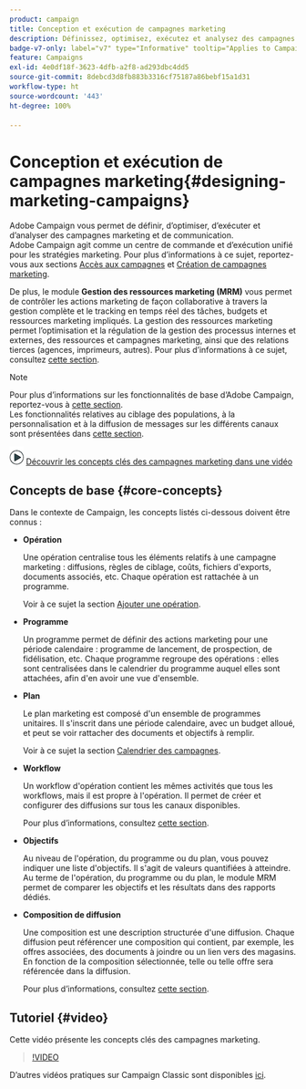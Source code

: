 ```yaml
---
product: campaign
title: Conception et exécution de campagnes marketing
description: Définissez, optimisez, exécutez et analysez des campagnes marketing.
badge-v7-only: label="v7" type="Informative" tooltip="Applies to Campaign Classic v7 only"
feature: Campaigns
exl-id: 4e0df18f-3623-4dfb-a2f8-ad293dbc4dd5
source-git-commit: 8debcd3d8fb883b3316cf75187a86bebf15a1d31
workflow-type: ht
source-wordcount: '443'
ht-degree: 100%

---
```


# Conception et exécution de campagnes marketing{#designing-marketing-campaigns}


Adobe Campaign vous permet de définir, d’optimiser, d’exécuter et d’analyser des campagnes marketing et de communication. Adobe Campaign agit comme un centre de commande et d’exécution unifié pour les stratégies marketing. Pour plus d’informations à ce sujet, reportez-vous aux sections [Accès aux campagnes](../../distributed/using/accessing-campaigns.md) et [Création de campagnes marketing](../../campaign/using/setting-up-marketing-campaigns.md).

De plus, le module **Gestion des ressources marketing (MRM)** vous permet de contrôler les actions marketing de façon collaborative à travers la gestion complète et le tracking en temps réel des tâches, budgets et ressources marketing impliqués. La gestion des ressources marketing permet l’optimisation et la régulation de la gestion des processus internes et externes, des ressources et campagnes marketing, ainsi que des relations tierces (agences, imprimeurs, autres). Pour plus d’informations à ce sujet, consultez [cette section](../../mrm/using/about-marketing-resource-management.md).

>[!NOTE]
>
>Pour plus d’informations sur les fonctionnalités de base d’Adobe Campaign, reportez-vous à [cette section](../../platform/using/about-adobe-campaign-classic.md).\
>Les fonctionnalités relatives au ciblage des populations, à la personnalisation et à la diffusion de messages sur les différents canaux sont présentées dans [cette section](../../delivery/using/steps-about-delivery-creation-steps.md).

![](assets/do-not-localize/how-to-video.png) [Découvrir les concepts clés des campagnes marketing dans une vidéo](#video)

## Concepts de base {#core-concepts}

Dans le contexte de Campaign, les concepts listés ci-dessous doivent être connus :

* **Opération**

   Une opération centralise tous les éléments relatifs à une campagne marketing : diffusions, règles de ciblage, coûts, fichiers d&#39;exports, documents associés, etc. Chaque opération est rattachée à un programme.

   Voir à ce sujet la section [Ajouter une opération](../../campaign/using/setting-up-marketing-campaigns.md#adding-a-campaign).

* **Programme**

   Un programme permet de définir des actions marketing pour une période calendaire : programme de lancement, de prospection, de fidélisation, etc. Chaque programme regroupe des opérations : elles sont centralisées dans le calendrier du programme auquel elles sont attachées, afin d&#39;en avoir une vue d&#39;ensemble.

* **Plan**

   Le plan marketing est composé d&#39;un ensemble de programmes unitaires. Il s&#39;inscrit dans une période calendaire, avec un budget alloué, et peut se voir rattacher des documents et objectifs à remplir.

   Voir à ce sujet la section [Calendrier des campagnes](../../campaign/using/accessing-marketing-campaigns.md#campaign-calendar).

* **Workflow**

   Un workflow d&#39;opération contient les mêmes activités que tous les workflows, mais il est propre à l&#39;opération. Il permet de créer et configurer des diffusions sur tous les canaux disponibles.

   Pour plus d’informations, consultez [cette section](../../campaign/using/marketing-campaign-deliveries.md#building-the-main-target-in-a-workflow).

* **Objectifs**

   Au niveau de l&#39;opération, du programme ou du plan, vous pouvez indiquer une liste d&#39;objectifs. Il s&#39;agit de valeurs quantifiées à atteindre. Au terme de l&#39;opération, du programme ou du plan, le module MRM permet de comparer les objectifs et les résultats dans des rapports dédiés.

* **Composition de diffusion**

   Une composition est une description structurée d&#39;une diffusion. Chaque diffusion peut référencer une composition qui contient, par exemple, les offres associées, des documents à joindre ou un lien vers des magasins. En fonction de la composition sélectionnée, telle ou telle offre sera référencée dans la diffusion.

   Pour plus d’informations, consultez [cette section](../../campaign/using/marketing-campaign-deliveries.md#associating-and-structuring-resources-linked-via-a-delivery-outline).

## Tutoriel {#video}

Cette vidéo présente les concepts clés des campagnes marketing.

>[!VIDEO](https://video.tv.adobe.com/v/35131?quality=12)

D’autres vidéos pratiques sur Campaign Classic sont disponibles [ici](https://experienceleague.adobe.com/docs/campaign-classic-learn/tutorials/overview.html?lang=fr).
